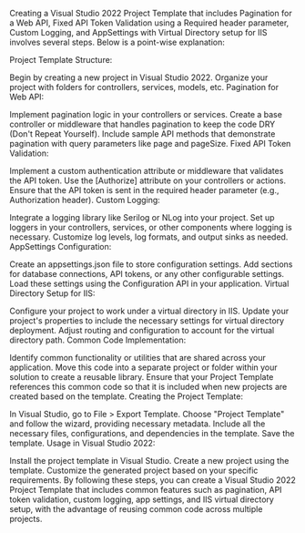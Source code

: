 Creating a Visual Studio 2022 Project Template that includes Pagination for a Web API, Fixed API Token Validation using a Required header parameter, Custom Logging, and AppSettings with Virtual Directory setup for IIS involves several steps. Below is a point-wise explanation:

Project Template Structure:

Begin by creating a new project in Visual Studio 2022.
Organize your project with folders for controllers, services, models, etc.
Pagination for Web API:

Implement pagination logic in your controllers or services.
Create a base controller or middleware that handles pagination to keep the code DRY (Don't Repeat Yourself).
Include sample API methods that demonstrate pagination with query parameters like page and pageSize.
Fixed API Token Validation:

Implement a custom authentication attribute or middleware that validates the API token.
Use the [Authorize] attribute on your controllers or actions.
Ensure that the API token is sent in the required header parameter (e.g., Authorization header).
Custom Logging:

Integrate a logging library like Serilog or NLog into your project.
Set up loggers in your controllers, services, or other components where logging is necessary.
Customize log levels, log formats, and output sinks as needed.
AppSettings Configuration:

Create an appsettings.json file to store configuration settings.
Add sections for database connections, API tokens, or any other configurable settings.
Load these settings using the Configuration API in your application.
Virtual Directory Setup for IIS:

Configure your project to work under a virtual directory in IIS.
Update your project's properties to include the necessary settings for virtual directory deployment.
Adjust routing and configuration to account for the virtual directory path.
Common Code Implementation:

Identify common functionality or utilities that are shared across your application.
Move this code into a separate project or folder within your solution to create a reusable library.
Ensure that your Project Template references this common code so that it is included when new projects are created based on the template.
Creating the Project Template:

In Visual Studio, go to File > Export Template.
Choose "Project Template" and follow the wizard, providing necessary metadata.
Include all the necessary files, configurations, and dependencies in the template.
Save the template.
Usage in Visual Studio 2022:

Install the project template in Visual Studio.
Create a new project using the template.
Customize the generated project based on your specific requirements.
By following these steps, you can create a Visual Studio 2022 Project Template that includes common features such as pagination, API token validation, custom logging, app settings, and IIS virtual directory setup, with the advantage of reusing common code across multiple projects.
